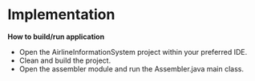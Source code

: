 # Implementation

**How to build/run application**

- Open the AirlineInformationSystem project within your preferred IDE.
- Clean and build the project.
- Open the assembler module and run the Assembler.java main class.